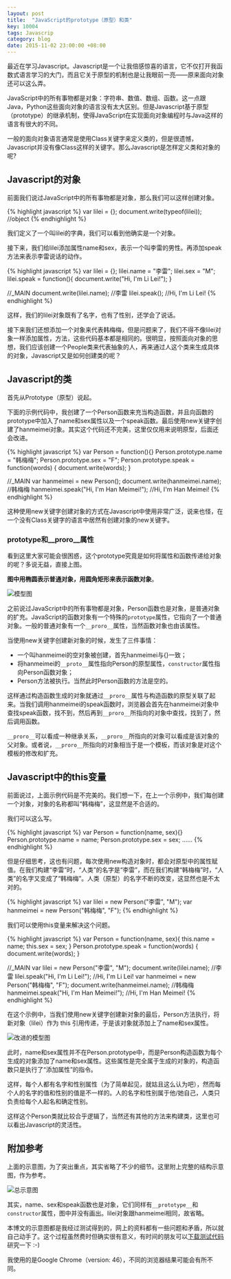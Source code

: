 ```yaml
---
layout: post
title:  "JavaScript的prototype（原型）和类"
key: 10004
tags: Javascrip
category: blog
date: 2015-11-02 23:00:00 +08:00
---
```


最近在学习Javascript。Javascript是一个让我倍感惊喜的语言，它不仅打开我函数式语言学习的大门，而且它关于原型的机制也是让我眼前一亮——原来面向对象还可以这么弄。

<!--more-->

JavaScript中的所有事物都是对象：字符串、数值、数组、函数。这一点跟Java，Python这些面向对象的语言没有太大区别。但是Javascript基于原型（prototype）的继承机制，使得JavaScript在实现面向对象编程时与Java这样的语言有很大的不同。

一般的面向对象语言通常是使用Class关键字来定义类的，但是很遗憾，Javascript并没有像Class这样的关键字。那么Javascript是怎样定义类和对象的呢?

## Javascript的对象

前面我们说过JavaScript中的所有事物都是对象，那么我们可以这样创建对象。

{% highlight javascript %}
var lilei = {};
document.write(typeof(lilei));    //object
{% endhighlight %}

我们定义了一个叫lilei的字典，我们可以看到他确实是一个对象。

接下来，我们给lilei添加属性name和sex，表示一个叫李雷的男性。再添加speak方法来表示李雷说话的动作。

{% highlight javascript %}
var lilei = {};
lilei.name = "李雷";
lilei.sex = "M";
lilei.speak = function(){ document.write("Hi, I'm Li Lei!"); }

//_MAIN
document.write(lilei.name); //李雷
lilei.speak(); //Hi, I'm Li Lei!
{% endhighlight %}

这样，我们的lilei对象既有了名字，也有了性别，还学会了说话。

接下来我们还想添加一个对象来代表韩梅梅，但是问题来了，我们不得不像lilei对象一样添加属性，方法，这些代码基本都是相同的。很明显，按照面向对象的思想，我们应该创建一个People类来代表抽象的人，再来通过人这个类来生成具体的对象，Javascript又是如何创建类的呢？

## Javascript的类

首先从Prototype（原型）说起。

下面的示例代码中，我创建了一个Person函数来充当构造函数，并且向函数的prototype中加入了name和sex属性以及一个speak函数。最后使用new关键字创建了hanmeimei对象。其实这个代码还不完美，这里仅仅用来说明原型，后面还会改进。

{% highlight javascript %}
var Person = function(){}
Person.prototype.name = "韩梅梅";
Person.prototype.sex = "F";
Person.prototype.speak = function(words) { document.write(words); }

//_MAIN
var hanmeimei = new Person();
document.write(hanmeimei.name); //韩梅梅
hanmeimei.speak("Hi, I'm Han Meimei!"); //Hi, I'm Han Meimei!
{% endhighlight %}

这种使用new关键字创建对象的方式在Javascript中使用非常广泛，说来也怪，在一个没有Class关键字的语言中居然有创建对象的new关键字。

### prototype和\_\_proro\_\_属性

看到这里大家可能会很困惑，这个prototype究竟是如何将属性和函数传递给对象的呢？多说无益，直接上图。

**图中用椭圆表示普通对象，用圆角矩形来表示函数对象**。

![模型图](http://ww2.sinaimg.cn/large/73bd9e13jw1expb5r0bn4j20eo0bedg9.jpg)

之前说过JavaScript中的所有事物都是对象，Person函数也是对象，是普通对象的扩充。JavaScript的函数对象有一个特殊的```prototype```属性，它指向了一个普通对象。一般的普通对象有一个```__proro__```属性，当然函数对象也由该属性。

当使用new关键字创建新对象的时候，发生了三件事情：

- 一个叫hanmeimei的空对象被创建，首先hanmeimei与{}一致；
- 将hanmeimei的```__proto__```属性指向Person的原型属性，```constructor```属性指向Person函数对象；
- Person方法被执行。当然此时Person函数的方法是空的。

这样通过构造函数生成的对象就通过```__proro__```属性与构造函数的原型关联了起来。当我们调用hanmeimei的speak函数时，浏览器会首先在hanmeimei对象中查找speak函数，找不到，然后再到```__proro__```所指向的对象中查找，找到了，然后调用函数。

```__proro__```可以看成一种继承关系，```__proro__```所指向的对象可以看成是该对象的父对象。或者说，```__proro__```所指向的对象相当于是一个模板，而该对象是对这个模板的修改和扩充。

## Javascript中的this变量

前面说过，上面示例代码是不完美的。我们想一下，在上一个示例中，我们每创建一个对象，对象的名称都叫“韩梅梅”，这显然是不合适的。

我们可以这么写。

{% highlight javascript %}
var Person = function(name, sex){}
Person.prototype.name = name;
Person.prototype.sex = sex;
......
{% endhighlight %}

但是仔细思考，这也有问题，每次使用new构造对象时，都会对原型中的属性赋值。在我们构建“李雷”时，“人类”的名字是“李雷”，而在我们构建“韩梅梅”时，“人类”的名字又变成了“韩梅梅”。人类（原型）的名字不断的改变，这显然也是不太对的。

{% highlight javascript %}
var lilei = new Person("李雷", "M");
var hanmeimei = new Person("韩梅梅", "F");
{% endhighlight %}

我们可以使用this变量来解决这个问题。

{% highlight javascript %}
var Person = function(name, sex){
    this.name = name;
    this.sex = sex;
}
Person.prototype.speak = function(words) { document.write(words); }

//_MAIN
var lilei = new Person("李雷", "M");
document.write(lilei.name); //李雷
lilei.speak("Hi, I'm Li Lei!"); //Hi, I'm Li Lei!
var hanmeimei = new Person("韩梅梅", "F");
document.write(hanmeimei.name); //韩梅梅
hanmeimei.speak("Hi, I'm Han Meimei!"); //Hi, I'm Han Meimei!
{% endhighlight %}


在这个示例中，当我们使用new关键字创建新对象的最后，Person方法执行，将新对象（lilei）作为 this 引用传递，于是该对象就添加上了name和sex属性。

![改进的模型图](http://ww2.sinaimg.cn/large/73bd9e13jw1expb5qrg0ej20df0c7t95.jpg)

此时，name和sex属性并不在Person.prototype中，而是Person构造函数为每个生成的对象添加了name和sex属性。这些属性是完全属于生成的对象的，构造函数只是执行了“添加属性”的指令。

这样，每个人都有名字和性别属性（为了简单起见，就姑且这么认为吧），然而每个人的名字的值和性别的值是不一样的。人的名字和性别属于他/她自己，人类只负责给每个人起名和确定性别。

这样这个Person类就比较合乎逻辑了，当然还有其他的方法来构建类，这里也可以看出Javascript的灵活性。

## 附加参考

上面的示意图，为了突出重点，其实省略了不少的细节。这里附上完整的结构示意图，作为参考。

![总示意图](http://ww1.sinaimg.cn/large/73bd9e13jw1expb5rhnvgj20j00n93zx.jpg)

其实，name、sex和speak函数也是对象，它们同样有```__prototype__```和```constructor```属性，图中并没有画出。lilei对象跟hanmeimei相同，故省略。

本博文的示意图都是我经过测试得到的，网上的资料都有一些问题和矛盾，所以就自己动手了。这个过程虽然费时但确实很有意义，有时间的朋友可以[下载测试代码](https://github.com/kitian616/practice_workspace/blob/master/javascript/js/proto_test.js)研究一下 :-)



我使用的是Google Chrome（version: 46），不同的浏览器结果可能会有所不同。
